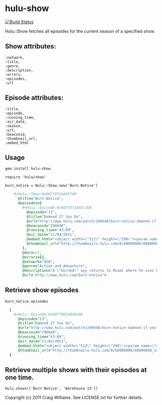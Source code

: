 # hulu-show

[![Build Status](https://secure.travis-ci.org/CraigWilliams/hulu-show.png)](http://travis-ci.org/CraigWilliams/hulu-show)

Hulu::Show fetches all episodes for the current season of a specified show.

## Show attributes:

    :network,
    :title,
    :genre,
    :description,
    :errors,
    :episodes,
    :url

## Episode attributes:

    :title,
    :episode,
    :running_time,
    :air_date,
    :season,
    :url,
    :beaconid,
    :thumbnail_url,
    :embed_html

## Usage

```gem install hulu-show```

```require 'hulu/show'```

```burn_notice = Hulu::Show.new('Burn Notice')```

```ruby
    #<Hulu::Show:0x007f972a04f740
      @title="Burn Notice",
      @episodes=[
        #<Hulu::Episode:0x007f972a02c7b8
          @episode="13",
          @title="Damned If You Do",
          @url="http://www.hulu.com/watch/296648/burn-notice-damned-if-you-do?c=Action-and-Adventure#x-4,cEpisodes,1,0",
          @beaconid="296648",
          @running_time="43:09",
          @air_date="11/03/2011",
          @embed_html="<object width=\"512\" height=\"296\"><param name=\"movie\" value=\"http://www.hulu.com/embed/c96sZQru3w567PP7t3cGZQ\"></param><param name=\"flashvars\" value=\"ap=1\"></param><embed src=\"http://www.hulu.com/embed/c96sZQru3w567PP7t3cGZQ\" type=\"application/x-shockwave-flash\" width=\"512\" height=\"296\" flashvars=\"ap=1\"></embed></object>",
          @thumbnail_url="http://thumbnails.hulu.com/8/60000008/60000008_145x80_generated.jpg">
        ],
        @doc=nil,
        @errors=[],
        @network="USA",
        @genre="Action and Adventure",
        @description="A \"burned\" spy returns to Miami where he uses his special ops training to help those in need, and bring justice against the men who wrongly burned him.",
        @url="http://www.hulu.com/burn-notice">
```

## Retrieve show episodes

```burn_notice.episodes```

```ruby
  [
    #<Hulu::Episode:0x007f961a02be00
      @episode="13",
      @title="Damned If You Do",
      @url="http://www.hulu.com/watch/296648/burn-notice-damned-if-you-do?c=Action-and-Adventure#x-4,cEpisodes,1,0",
      @beaconid="296648",
      @running_time="43:09",
      @air_date="11/03/2011",
      @embed_html="<object width=\"512\" height=\"296\"><param name=\"movie\" value=\"http://www.hulu.com/embed/c96sZQru3w567PP7t3cGZQ\"></param><param name=\"flashvars\" value=\"ap=1\"></param><embed src=\"http://www.hulu.com/embed/c96sZQru3w567PP7t3cGZQ\" type=\"application/x-shockwave-flash\" width=\"512\" height=\"296\" flashvars=\"ap=1\"></embed></object>",
      @thumbnail_url="http://thumbnails.hulu.com/8/60000008/60000008_145x80_generated.jpg">
  ]
```

## Retrieve multiple shows with their episodes at one time.

```Hulu.shows(['Burn Notice', 'Warehouse 13'])```


Copyright (c) 2011 Craig Williams. See LICENSE.txt for
further details.

